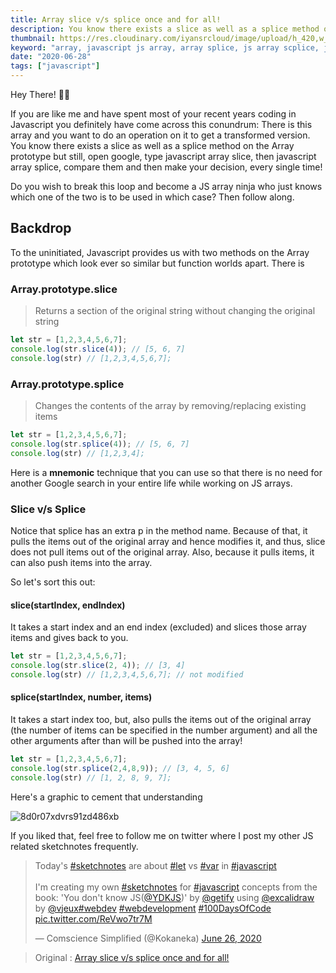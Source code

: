 ```yaml
---
title: Array slice v/s splice once and for all!
description: You know there exists a slice as well as a splice method on the Array prototype but still, open google, type javascript array slice, then javascript array splice, compare them and then make your decision, every single time!
thumbnail: https://res.cloudinary.com/iyansrcloud/image/upload/h_420,w_1000,c_fill/v1603899390/iyan-content/8d0r07xdvrs91zd486xb_455d29850b__Jx-8qvwF_x6n7yo.jpg
keyword: "array, javascript js array, array splice, js array scplice, javascript array slice, array slice"
date: "2020-06-28"
tags: ["javascript"]
---
```


Hey There! 👋🏽

If you are like me and have spent most of your recent years coding in Javascript you definitely have come across this conundrum: There is this array and you want to do an operation on it to get a transformed version. You know there exists a slice as well as a splice method on the Array prototype but still, open google, type javascript array slice, then javascript array splice, compare them and then make your decision, every single time!

Do you wish to break this loop and become a JS array ninja who just knows which one of the two is to be used in which case? Then follow along.

## Backdrop

To the uninitiated, Javascript provides us with two methods on the Array prototype which look ever so similar but function worlds apart. There is

### Array.prototype.slice
> Returns a section of the original string without changing the original string

```javascript
let str = [1,2,3,4,5,6,7];
console.log(str.slice(4)); // [5, 6, 7]
console.log(str) // [1,2,3,4,5,6,7];
```

### Array.prototype.splice
> Changes the contents of the array by removing/replacing existing items

```javascript
let str = [1,2,3,4,5,6,7];
console.log(str.splice(4)); // [5, 6, 7]
console.log(str) // [1,2,3,4];
```
 

Here is a __mnemonic__ technique that you can use so that there is no need for another Google search in your entire life while working on JS arrays.

### Slice v/s Splice
Notice that splice has an extra p in the method name. Because of that, it pulls the items out of the original array and hence modifies it, and thus, slice does not pull items out of the original array.
Also, because it pulls items, it can also push items into the array.

So let's sort this out:

#### slice(startIndex, endIndex)
It takes a start index and an end index (excluded) and slices those array items and gives back to you.

```javascript
let str = [1,2,3,4,5,6,7];
console.log(str.slice(2, 4)); // [3, 4]
console.log(str) // [1,2,3,4,5,6,7]; // not modified
```

#### splice(startIndex, number, items)
It takes a start index too, but, also pulls the items out of the original array (the number of items can be specified in the number argument) and all the other arguments after than will be pushed into the array!

```javascript
let str = [1,2,3,4,5,6,7];
console.log(str.splice(2,4,8,9)); // [3, 4, 5, 6]
console.log(str) // [1, 2, 8, 9, 7];
```

Here's a graphic to cement that understanding

![8d0r07xdvrs91zd486xb](https://res.cloudinary.com/practicaldev/image/fetch/s--fNviLWIj--/c_limit%2Cf_auto%2Cfl_progressive%2Cq_auto%2Cw_880/https://dev-to-uploads.s3.amazonaws.com/i/8d0r07xdvrs91zd486xb.png)

If you liked that, feel free to follow me on twitter where I post my other JS related sketchnotes frequently.

<blockquote class="twitter-tweet" data-theme="dark"><p lang="en" dir="ltr">Today&#39;s <a href="https://twitter.com/hashtag/sketchnotes?src=hash&amp;ref_src=twsrc%5Etfw">#sketchnotes</a> are about <a href="https://twitter.com/hashtag/let?src=hash&amp;ref_src=twsrc%5Etfw">#let</a> vs <a href="https://twitter.com/hashtag/var?src=hash&amp;ref_src=twsrc%5Etfw">#var</a> in <a href="https://twitter.com/hashtag/javascript?src=hash&amp;ref_src=twsrc%5Etfw">#javascript</a><br><br>I&#39;m creating my own <a href="https://twitter.com/hashtag/sketchnotes?src=hash&amp;ref_src=twsrc%5Etfw">#sketchnotes</a> for <a href="https://twitter.com/hashtag/javascript?src=hash&amp;ref_src=twsrc%5Etfw">#javascript</a> concepts from the book: &#39;You don&#39;t know JS(<a href="https://twitter.com/YDKJS?ref_src=twsrc%5Etfw">@YDKJS</a>)&#39; by <a href="https://twitter.com/getify?ref_src=twsrc%5Etfw">@getify</a> using <a href="https://twitter.com/excalidraw?ref_src=twsrc%5Etfw">@excalidraw</a> by <a href="https://twitter.com/Vjeux?ref_src=twsrc%5Etfw">@vjeux</a><a href="https://twitter.com/hashtag/webdev?src=hash&amp;ref_src=twsrc%5Etfw">#webdev</a> <a href="https://twitter.com/hashtag/webdevelopment?src=hash&amp;ref_src=twsrc%5Etfw">#webdevelopment</a> <a href="https://twitter.com/hashtag/100DaysOfCode?src=hash&amp;ref_src=twsrc%5Etfw">#100DaysOfCode</a> <a href="https://t.co/ReVwo7tr7M">pic.twitter.com/ReVwo7tr7M</a></p>&mdash; Comscience Simplified (@Kokaneka) <a href="https://twitter.com/Kokaneka/status/1276471152517341184?ref_src=twsrc%5Etfw">June 26, 2020</a></blockquote> 


> Original : [Array slice v/s splice once and for all!](https://dev.to/comscience/string-slice-v-s-splice-once-and-for-all-159l "Array slice v/s splice once and for all!")